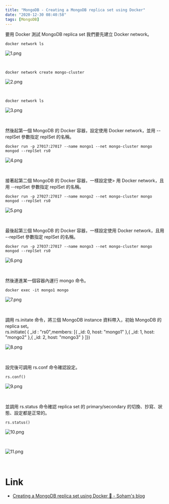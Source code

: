 ```yaml
---
title: "MongoDB - Creating a MongoDB replica set using Docker"
date: "2020-12-30 08:40:58"
tags: [MongoDB]
---
```



要用 Docker 測試 MongoDB replica set 我們要先建立 Docker network。

<!-- More -->

    docker network ls

![1.png](1.png)

</br>


    docker network create mongo-cluster

![2.png](2.png)

</br>


    docker network ls

![3.png](3.png)

</br>


然後起第一個 MongoDB 的 Docker 容器，設定使用 Docker network，並用 --replSet 參數指定 replSet 的名稱。  

    docker run -p 27017:27017 --name mongo1 --net mongo-cluster mongo mongod --replSet rs0

![4.png](4.png)

</br>


接著起第二個 MongoDB 的 Docker 容器，一樣設定使>    用 Docker network，且用 --replSet 參數指定 replSet 的名稱。

    docker run -p 27027:27017 --name mongo2 --net mongo-cluster mongo mongod --replSet rs0

![5.png](5.png)

</br>


最後起第三個 MongoDB 的 Docker 容器，一樣設定使用 Docker network，且用 --replSet 參數指定 replSet 的名稱。

    docker run -p 27037:27017 --name mongo3 --net mongo-cluster mongo mongod --replSet rs0

![6.png](6.png)

</br>


然後連進某一個容器內運行 mongo 命令。

    docker exec -it mongo1 mongo

![7.png](7.png)

</br>


調用 rs.initate 命令，將三個 MongoDB instance 資料帶入，初始 MongoDB 的 replica set。  
    rs.initiate( { _id : "rs0",members: [{ _id: 0, host: "mongo1" },{ _id: 1, host: "mongo2" },{ _id: 2, host: "mongo3" }   ]})

![8.png](8.png)

</br>


設完後可調用 rs.conf 命令確認設定。  

    rs.conf()

![9.png](9.png)

</br>


並調用 rs.status 命令確認 replica set 的 primary/secondary 的切換、抄寫、狀態、設定都是正常的。

    rs.status()

![10.png](10.png)

</br>

![11.png](11.png)

</br>


Link
====
* [Creating a MongoDB replica set using Docker 🍃 - Soham's blog](https://www.sohamkamani.com/blog/2016/06/30/docker-mongo-replica-set/)
